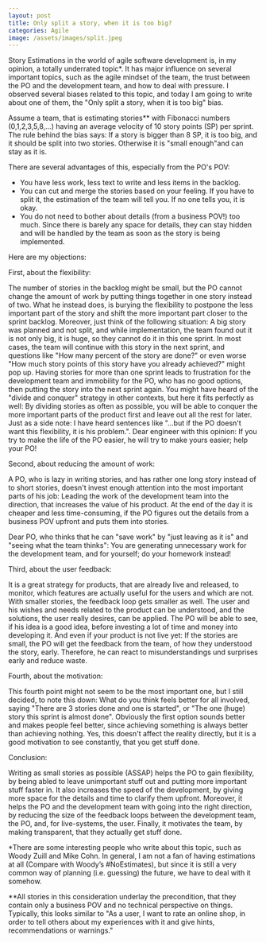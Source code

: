 ```yaml
---
layout: post
title: Only split a story, when it is too big?
categories: Agile
image: /assets/images/split.jpeg
---
```


Story Estimations in the world of agile software development is, in my opinion, a totally underrated topic*.     It has major influence on several important topics, such as the agile mindset of the team, the trust between the PO and the development team, and how to deal with pressure. I observed several biases related to this topic, and today I am going to write about one of them, the "Only split a story, when it is too big" bias.


Assume a team, that is estimating stories** with Fibonacci numbers (0,1,2,3,5,8,...) having an average velocity of 10 story points (SP) per sprint. The rule behind the bias says: If a story is bigger than 8 SP, it is too big, and it should be split into two stories. Otherwise it is "small enough"and can stay as it is.

There are several advantages of this, especially from the PO's POV:

- You have less work, less text to write and less items in the backlog.
- You can cut and merge the stories based on your feeling. If you have to split it, the estimation of the team will tell you. If no one tells you, it is okay.
- You do not need to bother about details (from a business POV!) too much. Since there is barely any space
for details, they can stay hidden and will be handled by the team as soon as the story is being implemented.

Here are my objections:

First, about the flexibility:

The number of stories in the backlog might be small, but the PO cannot change the amount of work by putting things together in one story instead of two. What he instead does, is burying the flexibility to postpone the less important part of the story and shift the more important part closer to the sprint backlog. Moreover, just think of the following situation: A big story was planned and not split, and while implementation, the team found out it is not only big, it is huge, so they cannot do it in this one sprint. In most cases, the team will continue with this story in the next sprint, and questions like "How many percent of the story are done?" or even worse "How much story points of this story have you already achieved?" might pop up. Having stories for more than one sprint leads to frustration for the development team and immobility for the PO, who has no good options, then putting the story into the next sprint again. You might have heard of the "divide and conquer" strategy in other contexts, but here it fits perfectly as well: By dividing stories as often as possible, you will be able to conquer the more important parts of the product first and leave out all the rest for later. Just as a side note: I have heard sentences like "…but if the PO doesn't want this flexibility, it is his problem.". Dear engineer with this opinion: If you try to make the life of the PO easier, he will try to make yours easier; help your PO!

Second, about reducing the amount of work:

A PO, who is lazy in writing stories, and has rather one long story instead of to short stories, doesn't invest  enough attention into the most important parts of his job: Leading the work of the development team into the direction, that increases the value of his product. At the end of the day it is cheaper and less time-consuming, if the PO figures out the details from a business POV upfront and puts them into stories.

Dear PO, who thinks that he can "save work" by "just leaving as it is" and "seeing what the team thinks": You are generating unnecessary work for the development team, and for yourself; do your homework instead!

Third, about the user feedback:

It is a great strategy for products, that are already live and released, to monitor, which features are actually useful for the users and which are not. With smaller stories, the feedback loop gets smaller as well. The user and his wishes and needs related to the product can be understood, and the solutions, the user really desires, can be applied. The PO will be able to see, if his idea is a good idea, before investing a lot of time and money into developing it. And even if your product is not live yet: If the stories are small, the PO will get the feedback from the team, of how they understood the story, early. Therefore, he can react to misunderstandings und surprises early and reduce waste.

Fourth, about the motivation:

This fourth point might not seem to be the most important one, but I still decided, to note this down: What do you think feels better for all involved, saying "There are 3 stories done and one is started", or "The one (huge) story this sprint is almost done". Obviously the first option sounds better and makes people feel better, since achieving something is always better than achieving nothing. Yes, this doesn't affect the reality directly, but it is a good motivation to see constantly, that you get stuff done.

Conclusion:

Writing as small stories as possible (ASSAP) helps the PO to gain flexibility, by being abled to leave unimportant stuff out and putting more important stuff faster in. It also increases the speed of the development, by giving more space for the details and time to clarify them upfront. Moreover, it helps the PO and the development team with going into the right direction, by reducing the size of the feedback loops between the development team, the PO, and, for live-systems, the user. Finally, it motivates the team, by making transparent, that they actually get stuff done.

*There are some interesting people who write about this topic, such as Woody Zuill and Mike Cohn. In general, I am not a fan of having estimations at all (Compare with Woody&rsquo;s #NoEstimates), but since it is still a very common way of planning (i.e. guessing) the future, we have to deal with it somehow.

**All stories in this consideration underlay the precondition, that they contain only a business POV and no technical perspective on things. Typically, this looks similar to "As a user, I want to rate an online shop, in order to tell others about my experiences with it and give hints, recommendations or warnings."